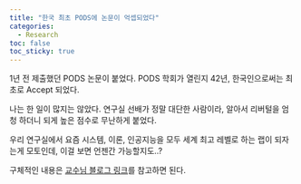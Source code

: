 ```yaml
---
title: "한국 최초 PODS에 논문이 억셉되었다"
categories:
  - Research
toc: false
toc_sticky: true
---
```


1년 전 제출했던 PODS 논문이 붙었다. PODS 학회가 열린지 42년, 한국인으로써는 최초로 Accept 되었다.

나는 한 일이 많지는 않았다. 연구실 선배가 정말 대단한 사람이라, 알아서 리버털을 엄청 하더니 되게 높은 점수로 무난하게 붙었다.

우리 연구실에서 요즘 시스템, 이론, 인공지능을 모두 세계 최고 레벨로 하는 랩이 되자는게 모토인데, 이걸 보면 언젠간 가능할지도..?

구체적인 내용은 [교수님 블로그 링크](https://m.blog.naver.com/lovehan/223043557412)를 참고하면 된다.